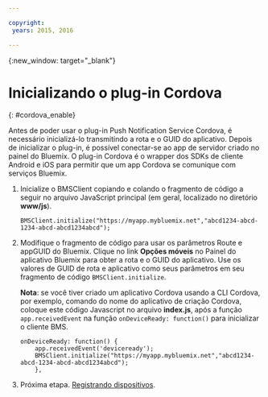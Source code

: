 ```yaml
---

copyright:
 years: 2015, 2016

---
```


{:new_window: target="_blank"}

# Inicializando o plug-in Cordova
{: #cordova_enable}

Antes de poder usar o plug-in Push
Notification
Service Cordova, é necessário inicializá-lo transmitindo a rota e o
GUID do aplicativo. Depois de inicializar o plug-in, é possível conectar-se ao app de
servidor criado no painel do Bluemix. O plug-in Cordova é o wrapper dos SDKs de cliente
Android e iOS para permitir que um app Cordova se comunique com serviços Bluemix.

1. Inicialize o BMSClient copiando e colando o fragmento de código a seguir no
arquivo JavaScript principal (em geral, localizado no diretório **www/js**).

	```
	BMSClient.initialize("https://myapp.mybluemix.net","abcd1234-abcd-1234-abcd-abcd1234abcd");
	```
1. Modifique o fragmento de código para usar os parâmetros Route e appGUID do
Bluemix. Clique no link **Opções móveis** no Painel do aplicativo
Bluemix para obter a rota e o GUID do aplicativo. Use os valores de GUID de rota e aplicativo como seus parâmetros em seu fragmento de código `BMSClient.initialize`.


	**Nota**: se você tiver criado um aplicativo Cordova usando a CLI Cordova, por exemplo, comando do nome do
aplicativo de criação Cordova, coloque este código Javascript no arquivo **index.js**, após a função `app.receivedEvent` na função `onDeviceReady: function()` para inicializar o cliente BMS.

	```
	onDeviceReady: function() {
	    app.receivedEvent('deviceready');
	    BMSClient.initialize("https://myapp.mybluemix.net","abcd1234-abcd-1234-abcd-abcd1234abcd");
	    },
	```
1. Próxima etapa. [Registrando
dispositivos](t_cordova_register.html).
